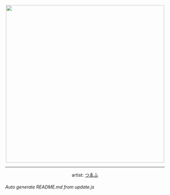 
<p align="center">
  <img width="500" src="https://nekos.best/api/v2/neko/0138.png">
  <hr/>
  <center>
    artist: <a href="https://www.pixiv.net/en/artworks/60975519">つゑふ</a>
  </center>
</p>


###### Auto generate README.md from update.js

